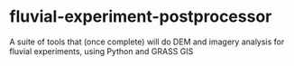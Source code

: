 # fluvial-experiment-postprocessor
A suite of tools that (once complete) will do DEM and imagery analysis for fluvial experiments, using Python and GRASS GIS
